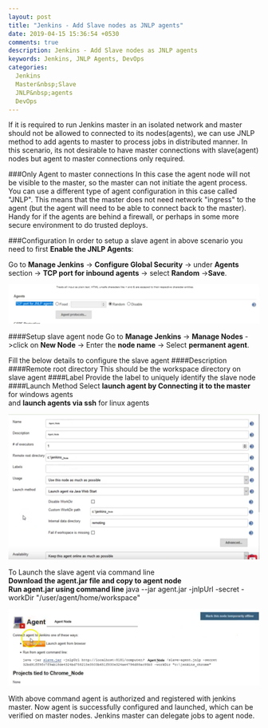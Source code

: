 ```yaml
---
layout: post
title: "Jenkins - Add Slave nodes as JNLP agents"
date: 2019-04-15 15:36:54 +0530
comments: true
description: Jenkins - Add Slave nodes as JNLP agents
keywords: Jenkins, JNLP Agents, DevOps
categories:
  Jenkins
  Master&nbsp;Slave
  JNLP&nbsp;agents
  DevOps
---
```



If it is required to run Jenkins master in an isolated network and master should not be allowed to connected to its nodes(agents), we can use JNLP method to add agents to master to process jobs in distributed manner. In this scenario, its not desirable to have master connections with slave(agent) nodes but agent to master connections only required. <!--more-->

###Only Agent to master connections
In this case the agent node will not be visible to the master, so the master can not initiate the agent process. You can use a different type of agent configuration in this case called "JNLP". This means that the master does not need network "ingress" to the agent (but the agent will need to be able to connect back to the master). Handy for if the agents are behind a firewall, or perhaps in some more secure environment to do trusted deploys.

###Configuration
In order to setup a slave agent in above scenario you need to first **Enable the JNLP Agents**:

Go to **Manage Jenkins** -> **Configure Global Security** -> under **Agents** section -> **TCP port for inbound agents** -> select **Random** ->**Save**. 

![](/images//posts/Jenkins1.png)

####Setup slave agent node
Go to **Manage Jenkins** -> **Manage Nodes** ->click on **New Node** -> Enter the **node name** -> Select **permanent agent**. 

Fill the below details to configure the slave agent
####Description
####Remote root directory
This should be the workspace directory on slave agent
####Label
Provide the label to uniquely identify the slave node
####Launch Method
Select **launch agent by Connecting it to the master** for windows agents  <br />
and **launch agents via ssh** for linux agents

![](/images//posts/Jenkins2.png)

To Launch the slave agent via command line  <br />
**Download the agent.jar file and copy to agent node**  <br />
**Run agent.jar using command line** 
	java --jar agent.jar -jnlpUrl <jenkins master url> -secret <secret given on node configuration> -workDir "/user/agent/home/workspace"

![](/images//posts/Jenkins3.png)

With above command agent is authorized and registered with jenkins master. Now agent is successfully configured and launched, which can be verified on master nodes. Jenkins master can delegate jobs to agent node.
